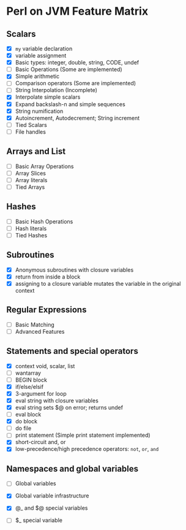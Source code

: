 # Perl on JVM Feature Matrix

## Scalars
- [x] `my` variable declaration
- [x] variable assignment
- [x] Basic types: integer, double, string, CODE, undef
- [ ] Basic Operations (Some are implemented)
- [x] Simple arithmetic
- [ ] Comparison operators (Some are implemented)
- [ ] String Interpolation (Incomplete)
- [x] Interpolate simple scalars
- [x] Expand backslash-n and simple sequences
- [x] String numification
- [x] Autoincrement, Autodecrement; String increment
- [ ] Tied Scalars
- [ ] File handles

## Arrays and List
- [ ] Basic Array Operations
- [ ] Array Slices
- [ ] Array literals
- [ ] Tied Arrays

## Hashes
- [ ] Basic Hash Operations
- [ ] Hash literals
- [ ] Tied Hashes

## Subroutines
- [x] Anonymous subroutines with closure variables
- [x] return from inside a block
- [x] assigning to a closure variable mutates the variable in the original context

## Regular Expressions
- [ ] Basic Matching
- [ ] Advanced Features

## Statements and special operators
- [x] context void, scalar, list
- [ ] wantarray
- [ ] BEGIN block
- [x] if/else/elsif
- [x] 3-argument for loop
- [x] eval string with closure variables
- [x] eval string sets $@ on error; returns undef
- [ ] eval block
- [x] do block
- [ ] do file
- [ ] print statement (Simple print statement implemented)
- [x] short-circuit and, or
- [x] low-precedence/high precedence operators: `not`, `or`, `and`

## Namespaces and global variables
- [ ] Global variables
- [x] Global variable infrastructure
- [x] @_ and $@ special variables
- [ ] $_ special variable

